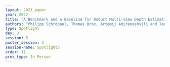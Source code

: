 ```yaml
---
layout: 2021_paper
year: 2022
title: "A Benchmark and a Baseline for Robust Multi-view Depth Estimation"
authors: "Philipp Schröppel, Thomas Brox, Artemij Amiranashvili and Jan Bechtold"
type: Spotlight
day: 3
session: 5
poster_session: 3
session-name: Spotlight5
order: 11
prez_type: In Person
---
```

